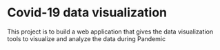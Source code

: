 # Covid-19 data visualization
 This project is to build a web application that gives the data visualization tools to visualize and analyze the data during Pandemic
